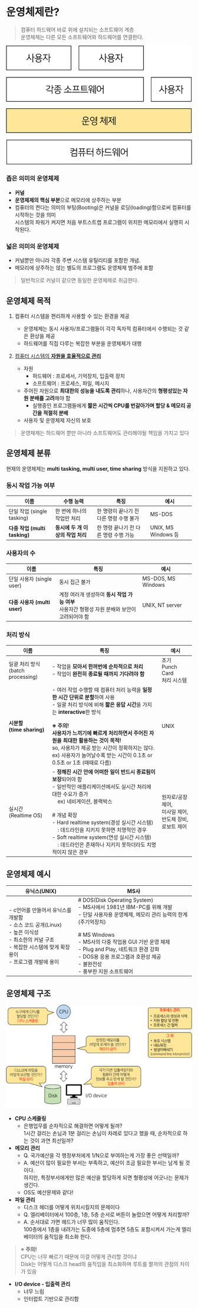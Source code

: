 # 운영체제란?

> 컴퓨터 하드웨어 바로 위에 설치되는 소프트웨어 계층<br/>
> 운영체제는 다른 모든 소프트웨어와 하드웨어를 연결한다.

![os_info_1](../img/OS/os_info_1.png)

### 좁은 의미의 운영체제

- **커널**
- **운영체제의 핵심 부분**으로 메모리에 상주하는 부분
- 컴퓨터의 켠다는 의미의 부팅(Booting)은 커널을 로딩(loading)함으로써 컴퓨터를 시작하는 것을 의미<br/>
  시스템의 파워가 켜지면 처음 부트스트랩 프로그램이 위치한 메모리에서 실행히 시작된다.

### 넓은 의미의 운영체제

- 커널뿐만 아니라 각종 주변 시스템 유틸리티를 포함한 개념. 
- 메모리에 상주하는 않는 별도의 프로그램도 운영체제 범주에 포함

> 일반적으로 커널이 같으면 동일한 운영체제로 취급한다.



## 운영체제 목적

1. 컴퓨터 시스템을 편리하게 사용할 수 있는 환경을 제공
   - 운영체제는 동시 사용자/프로그램들이 각각 독자적 컴퓨터에서 수행되는 것 같은 환상을 제공
   - 하드웨어를 직접 다루는 복잡한 부분을 운영체제가 대행

2. <u>컴퓨터 시스템의 **자원을 효율적으로 관리**</u>
   - 자원
     - 하드웨어 : 프로세서, 기억장치, 입출력 장치
     - 소프트웨어 : 프로세스, 파일, 메시지 
   - 주어진 자원으로 **최대한의 성능을 내도록 관리**하나, 사용자간의 **형평성있는 자원 분배를 고려**해야 함
     - 실행중인 프로그램들에게 **짧은 시간씩 CPU를 번갈아가며 할당 & 메모리 공간을 적절히 분배**
   - 사용자 및 운영체제 자신의 보호
   


> 운영체제는 하드웨어 뿐만 아니라 소프트웨어도 관리해야될 책임을 가지고 있다



## 운영체제 분류

현재의 운영체제는 **multi tasking, multi user, time sharing** 방식을 지원하고 있다.

### 동시 작업 가능 여부

| 이름                          | 수행 능력                         | 특징                                         | 예시                |
| ----------------------------- | --------------------------------- | -------------------------------------------- | ------------------- |
| 단일 작업 (single tasking)    | 한 번에 하나의 작업만 처리        | 한 명령이 끝나기 전 다른 명령 수행 불가 | MS-DOS              |
| **다중 작업 (multi tasking)** | **동시에 두 개 이상의 작업 처리** | 한 명령 끝나기 전 다른 명령 수행 가능        | UNIX, MS Windows 등 |

### 사용자의 수

| 이름                         | 특징                                                         | 예시               |
| ---------------------------- | ------------------------------------------------------------ | ------------------ |
| 단일 사용자 (single user)    | 동시 접근 불가                                               | MS-DOS, MS Windows |
| **다중 사용자 (multi user)** | 계정 여러개 생성하여 **동시 작업 가능 여부**<br />사용자간 형평성 자원 분배와 보안이 고려되어야 함 | UNIX, NT server    |

### 처리 방식

| 이름                                   | 특징                                                         | 예시                                                         |
| -------------------------------------- | ------------------------------------------------------------ | ------------------------------------------------------------ |
| 일괄 처리 방식<br />(batch processing) | - 작업을 **모아서 한꺼번에 순차적으로 처리**<br />- 작업이 **완전히 종료될 때까지 기다려야 함** | 초기 <br/> Punch Card <br/>처리 시스템                                  |
| **시분할<br />(time sharing)**         | - 여러 작업 수행할 때 컴퓨터 처리 능력을 **일정한 시간 단위로 분할**하여 사용<br />- 일괄 처리 방식에 비해 **짧은 응답 시간**을 가지는 **interactive**한 방식<br /><br />**※ 주의!**<br /> **사용자가 느끼기에 빠르게 처리하면서 주어진 자원을 최대한 활용하는 것이 목적!** <br />   so, 사용자가 제공 받는 시간이 정확하지는 않다.<br />   ex) 사용자가 늘어날수록 받는 시간이 0.1초 or 0.5초 or 1초 (때때로 다름) | UNIX                                                         |
| 실시간<br />(Realtime OS)              | - **정해진 시간 안에 어떠한 일이 반드시 종료됨이 보장**되어야 함<br />- 일반적인 애플리케이션에서도 실시간 처리에 대한 수요가 증가 <br/> &nbsp; &nbsp; ex) 네비게이션, 블랙박스<br /><br /># 개념 확장<br />  - Hard realtime system(경성 실시간 시스템) <br/> &nbsp; &nbsp; : 데드라인을 지키지 못하면 치명적인 경우<br />  - Soft realtime system(연성 실시간 시스템) <br/> &nbsp; &nbsp; : 데드라인은 존재하나 지키지 못하더라도 치명적이지 않은 경우 | 원자로/공장 제어,<br />미사일 제어,<br />반도체 장비,<br />로보트 제어 |



## 운영체제 예시

| 유닉스(UNIX)                                                 | MS사                                                         |
| ------------------------------------------------------------ | ------------------------------------------------------------ |
| -  c언어를 만들어서 유닉스를 개발함<br/>-  소스 코드 공개(Linux)<br/>-  높은 이식성<br/>-  최소한의 커널 구조<br/>-  복잡한 시스템에 맞게 확장 용이<br/>-  프로그램 개발에 용이 | # DOS(Disk Operating System)<br/> -  MS사에서 1981년 IBM-PC를 위해 개발<br/> -  단일 사용자용 운영체제, 메모리 관리 능력의 한계(주기억장치)<br/><br/># MS Windows<br/> -  MS사의 다중 작업용 GUI 기반 운영 체제<br/> -  Plug and Play, 네트워크 환경 강화<br/> -  DOS용 응용 프로그램과 호환성 제공<br/> -  불완전성<br/> -  풍부한 지원 소프트웨어 |



## 운영체제 구조

![운영체제의_구조](../img/OS/운영체제의_구조.png)



- **CPU 스케줄링**
  - 은행업무를 순차적으로 해결하면 어떻게 될까?<br/>
    1시간 걸리는 손님과 1분 걸리는 손님이 차례로 있다고 했을 때, 순차적으로 하는 것이 과연 최선일까?
- **메모리 관리**
  - Q. 국가예산을 각 행정부처에게 1/N으로 부여하는게 가장 좋은 선택일까?
  - A.  예산이 많이 필요한 부서는 부족하고, 예산이 조금 필요한 부서는 남게 될 것이다.<br/>
    하지만, 특정부서에게만 많은 예산을 할당하게 되면 형평성에 어긋나는 문제가 생긴다.
  - OS도 예산문제와 같다!
- **파일 관리**
  - 디스크 헤더를 어떻게 위치시킬지의 문제이다
  - Q. 엘리베이터에서 100층, 1층, 5층 순서로 버튼이 눌렸으면 어떻게 처리할까?
  - A. 순서대로 가면 헤드가 너무 많이 움직인다. <br/>
    100층에서 1층을 내려가는 도중에 5층에 멈추면 5층도 포함시켜서 가는게 엘리베이터의 움직임을 최소화 한다.

> ※ **주의!** <br/>
> CPU는 너무 빠르기 때문에 이걸 어떻게 관리할 것이냐<br/>
> Disk는 어떻게 디스크 head의 움직임을 최소화하며 루트를 짤까의 관점의 차이가 있음

- **I/O device - 입출력 관리**
  - 너무 느림
  - 인터럽트 기반으로 관리함

